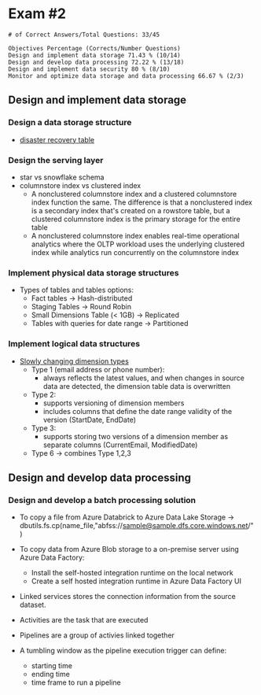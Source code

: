 # Exam #2

    # of Correct Answers/Total Questions: 33/45

    Objectives Percentage (Corrects/Number Questions)
    Design and implement data storage 71.43 % (10/14)
    Design and develop data processing 72.22 % (13/18)
    Design and implement data security 80 % (8/10)
    Monitor and optimize data storage and data processing 66.67 % (2/3)

## Design and implement data storage

### Design a data storage structure

- [disaster recovery table](./disaster_recovery.md)

### Design the serving layer

- star vs snowflake schema
- columnstore index vs clustered index
  - A nonclustered columnstore index and a clustered columnstore index function the same. The difference is that a nonclustered index is a secondary index that's created on a rowstore table, but a clustered columnstore index is the primary storage for the entire table
  - A nonclustered columnstore index enables real-time operational analytics where the OLTP workload uses the underlying clustered index while analytics run concurrently on the columnstore index

### Implement physical data storage structures

- Types of tables and tables options:
  - Fact tables -> Hash-distributed
  - Staging Tables -> Round Robin
  - Small Dimensions Table (< 1GB) -> Replicated
  - Tables with queries for date range -> Partitioned

### Implement logical data structures

- [Slowly changing dimension types](https://learn.microsoft.com/en-us/training/modules/populate-slowly-changing-dimensions-azure-synapse-analytics-pipelines/3-choose-between-dimension-types)
  - Type 1 (email address or phone number):
    - always reflects the latest values, and when changes in source data are detected, the dimension table data is overwritten
  - Type 2:
    - supports versioning of dimension members
    - includes columns that define the date range validity of the version (StartDate, EndDate)
  - Type 3:
    - supports storing two versions of a dimension member as separate columns (CurrentEmail, ModifiedDate)
  - Type 6 -> combines Type 1,2,3

## Design and develop data processing

### Design and develop a batch processing solution

- To copy a file from Azure Databrick to Azure Data Lake Storage -> dbutils.fs.cp(name_file,"abfss://sample@sample.dfs.core.windows.net/")

- To copy data from Azure Blob storage to a on-premise server using Azure Data Factory:
  - Install the self-hosted integration runtime on the local network
  - Create a self hosted integration runtime in Azure Data Factory UI

- Linked services stores the connection information from the source dataset.
- Activities are the task that are executed
- Pipelines are a group of activies linked together
- A tumbling window as the pipeline execution trigger can define:
  - starting time
  - ending time
  - time frame to run a pipeline
  